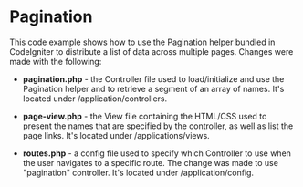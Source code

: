 Pagination
==========

This code example shows how to use the Pagination helper bundled in CodeIgniter to distribute a list of data across multiple pages.
Changes were made with the following:

- **pagination.php** - the Controller file used to load/initialize and use the Pagination helper and to retrieve a segment of an array of names. It's located under /application/controllers.

- **page-view.php** - the View file containing the HTML/CSS used to present the names that are specified by the controller, as well as list the page links. It's located under /applications/views.

- **routes.php** - a config file used to specify which Controller to use when the user navigates to a specific route. The change was made to use "pagination" controller. It's located under /application/config.
